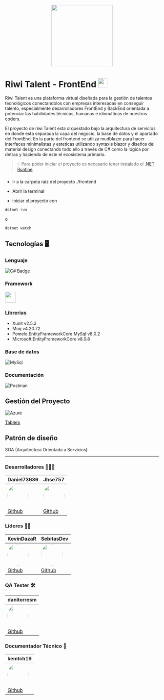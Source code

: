 <p align="center">
    <img src="https://i.postimg.cc/4Nz6tC2Y/Riwi-Logo.png" width=200px>
</p>

# Riwi Talent - FrontEnd <img src="https://i.postimg.cc/5yWVBpYD/frontend.png" width=30px>

Riwi Talent es una plataforma virtual diseñada para la gestión de talentos tecnológicos conectandolos con empresas interesadas en conseguir talento, especialmente desarrolladores FrontEnd y BackEnd orientada a potenciar las habilidades técnicas, humanas e idiomáticas de nuestros coders.

El proyecto de riwi Talent esta orquestado bajo la arquitectura de servicios en donde esta separada la capa del negocio, la base de datos y el apartado del FrontEnd. En la parte del frontend se utiliza mudblazor para hacer interfaces minimalistas y esteticas utilizando syntaxis blazor y diseños del material design conectando todo ello a través de C# como la lógica por detras y haciendo de este el ecosistema primario.

> 💡 Para poder iniciar el proyecto es necesario tener instalado el [.NET Runtine](https://dotnet.microsoft.com/es-es/download)


###

- Ir a la carpeta raíz del proyecto ./frontend

- Abrir la terminal

- iniciar el proyecto con

```bash
dotnet run
```

o

```bash
dotnet watch
```

## Tecnologías 🖥️

### Lenguaje

![C# Badge](https://img.shields.io/badge/C%23-512BD4?logo=csharp&logoColor=fff&style=for-the-badge)

### Framework

<img src="https://acortar.link/mAWTXg" width=35px>

### Librerias

- Xunit v2.5.3
- Moq v4.20.72
- Pomelo.EntityFrameworkCore.MySql v8.0.2
- Microsoft.EntityFrameworkCore v8.0.8


### Base de datos

![MySql](https://img.shields.io/badge/MongoDB-%234ea94b.svg?style=for-the-badge&logo=mongodb&logoColor=white)

### Documentación

![Postman](https://img.shields.io/badge/Postman-FF6C37?style=for-the-badge&logo=postman&logoColor=white)


## Gestión del Proyecto

![Azure](https://img.shields.io/badge/azure-%230072C6.svg?style=for-the-badge&logo=microsoftazure&logoColor=white)

[Tablero](https://cvcentralteam.atlassian.net/jira/software/projects/SCRUM/boards/1?atlOrigin=eyJpIjoiZDUwZDU5ZTM3OTBhNDlkM2E4NTZmNmU5N2M1ZWNhZDMiLCJwIjoiaiJ9)

## Patrón de diseño

SOA (Arquitectura Orientada a Servicios)


---

### **Desarrolladores** 👨🏻‍💻

| **Daniel73636** | **Jhse757** 
| --- | --- | 
| <a href="https://github.com/Daniel73636"><img style="border-radius: 50%" src="https://github.com/Daniel73636.png" width=70px></a> | <a href="https://github.com/Jhse757"><img style="border-radius: 50%" src="https://github.com/Jhse757.png" width=70px></a>
| [Github](https://github.com/Daniel73636) | [Github](https://github.com/Jhse757) |

### **Lideres** 🤝🏻 

| **KevinDazaR** | **SebitasDev** 
| --- | --- | 
| <a href="https://github.com/KevinDazaR"><img style="border-radius: 50%" src="https://github.com/KevinDazaR.png" width=70px></a> | <a href="https://github.com/SebitasDev"><img style="border-radius: 50%" src="https://github.com/SebitasDev.png" width=70px></a> 
| [Github](https://github.com/KevinDazaR) | [Github](https://github.com/SebitasDev) |

### **QA Tester** 🛠️

| **danitorresm** |
| --- | 
| <a href="https://github.com/danitorresm"><img style="border-radius: 50%" src="https://github.com/danitorresm.png" width=70px></a> |
| [Github](https://github.com/danitorresm) |

### **Documentador Técnico** 📑

| **kemtch19** | 
| --- |
| <a href="https://github.com/kemtch19"><img style="border-radius: 50%" src="https://github.com/kemtch19.png" width=70px></a> |
| [Github](https://github.com/kemtch19) |
